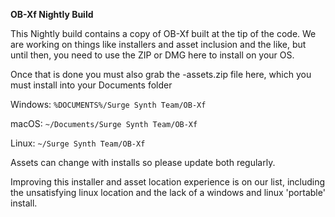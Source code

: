 **OB-Xf Nightly Build**

This Nightly build contains a copy of OB-Xf built at the tip of the code. We are working on things like installers and asset inclusion and the like, but until then, you need to use the ZIP or DMG here to install on your OS.

Once that is done you must also grab the -assets.zip file here, which you must install into your Documents folder

Windows: `%DOCUMENTS%/Surge Synth Team/OB-Xf`

macOS: `~/Documents/Surge Synth Team/OB-Xf`

Linux: `~/Surge Synth Team/OB-Xf`

Assets can change with installs so please update both regularly.

Improving this installer and asset location experience is on our list, including the unsatisfying linux location and the lack of a windows and linux 'portable' install.

